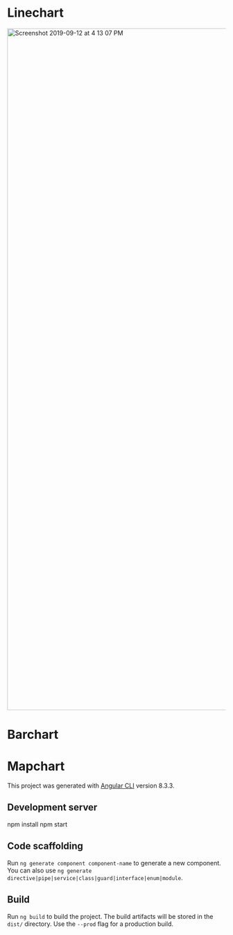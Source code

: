 # Linechart

[
<img width="1568" alt="Screenshot 2019-09-12 at 4 13 07 PM" src="https://user-images.githubusercontent.com/31850870/64778012-da7e1a80-d578-11e9-8db0-c54885caa0e0.png">
](url)


# Barchart
# Mapchart

This project was generated with [Angular CLI](https://github.com/angular/angular-cli) version 8.3.3.

## Development server

npm install 
npm start

## Code scaffolding

Run `ng generate component component-name` to generate a new component. You can also use `ng generate directive|pipe|service|class|guard|interface|enum|module`.

## Build

Run `ng build` to build the project. The build artifacts will be stored in the `dist/` directory. Use the `--prod` flag for a production build.




